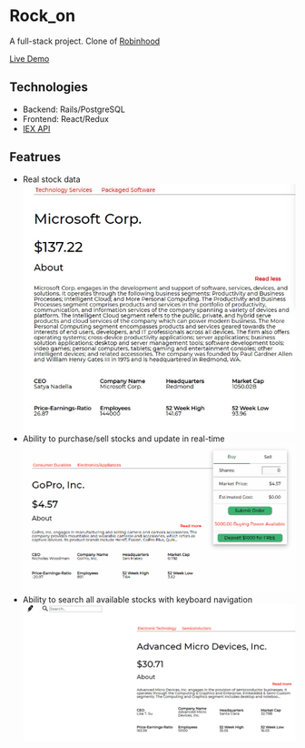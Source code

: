 # Rock_on
A full-stack project. Clone of [Robinhood](https://robinhood.com/)

[Live Demo](https://rock-on-5566.herokuapp.com/)

## Technologies
* Backend: Rails/PostgreSQL
* Frontend: React/Redux
* [IEX API](https://iextrading.com/)
  

## Featrues
* Real stock data 
  <img src="./app/assets/images/stock_data.jpg" width="500"/>
* Ability to purchase/sell stocks and update in real-time 
  <img src="./app/assets/images/transaction.gif" width="500" />
* Ability to search all available stocks with keyboard navigation <img src="./app/assets/images/search.gif" width="500" />

